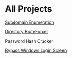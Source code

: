 # All Projects

[Subdomain Enumeration](/Subdomain%20Enumerator)

[Directory BruteForcer](Directory%20BruteForcer)

[Password Hash Cracker](/Password%20Hash%20Cracker)

[Bypass Windows Login Screen](Bypass%20Windows%20Login%20Screen)
